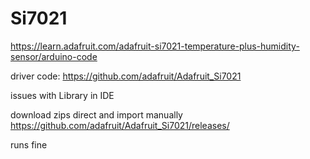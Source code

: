 # Si7021

https://learn.adafruit.com/adafruit-si7021-temperature-plus-humidity-sensor/arduino-code

driver code:
https://github.com/adafruit/Adafruit_Si7021

issues with Library in IDE

download zips direct and import manually
https://github.com/adafruit/Adafruit_Si7021/releases/

runs fine




